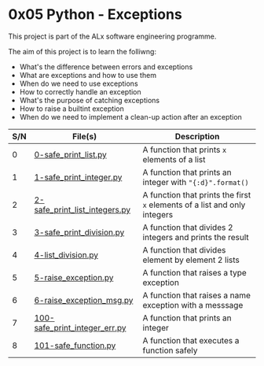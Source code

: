 # 0x05 Python - Exceptions

This project is part of the ALx software engineering programme.

The aim of this project is to learn the folliwng:
- What's the difference between errors and exceptions
- What are exceptions and how to use them
- When do we need to use exceptions
- How to correctly handle an exception
- What's the purpose of catching exceptions
- How to raise a builtint exception
- When do we need to implement a clean-up action after an exception

| S/N | File(s) | Description |
| --- | ------- | ----------- |
| 0 | [0-safe_print_list.py](./0-safe_print_list.py) | A function that prints `x` elements of a list |
| 1 | [1-safe_print_integer.py](./1-safe_print_integer.py) | A function that prints an integer with `"{:d}".format()` |
| 2 | [2-safe_print_list_integers.py](./2-safe_print_list_integers.py) | A function that prints the first `x` elements of a list and only integers |
| 3 | [3-safe_print_division.py](./3-safe_print_division.py) | A function that divides 2 integers and prints the result |
| 4 | [4-list_division.py](./4-list_division.py) | A function that divides element by element 2 lists |
| 5 | [5-raise_exception.py](./5-raise_exception.py) | A function that raises a type exception |
| 6 | [6-raise_exception_msg.py](./6-raise_exception_msg.py) | A function that raises a name exception with a messsage|
| 7 | [100-safe_print_integer_err.py](./100-safe_print_integer_err.py) | A function that prints an integer |
| 8 | [101-safe_function.py](./101-safe_function.py) | A function that executes a function safely |  
